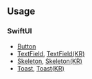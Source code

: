 ## Usage
### SwiftUI
- [Button](https://github.com/dodo849/DesignSystemBookApp/blob/main/DesignSystemBookApp/DesignSystem/SwiftUIComponent/Button/README_BUTTON.md)
- [TextField](https://github.com/dodo849/DesignSystemBookApp/blob/main/DesignSystemBookApp/DesignSystem/SwiftUIComponent/TextField/README_TEXTFIELD.md), [TextField(KR)](https://github.com/dodo849/DesignSystemBookApp/blob/main/DesignSystemBookApp/DesignSystem/SwiftUIComponent/TextField/README_TEXTFIELD_KR.md)
- [Skeleton](https://github.com/dodo849/DesignSystemBookApp/blob/main/DesignSystemBookApp/DesignSystem/SwiftUIComponent/Skeleton/README_SKELETON.md), [Skeleton(KR)](https://github.com/dodo849/DesignSystemBookApp/blob/main/DesignSystemBookApp/DesignSystem/SwiftUIComponent/Skeleton/README_SKELETON_KR.md)
- [Toast](https://github.com/dodo849/DesignSystemBookApp/blob/main/DesignSystemBookApp/DesignSystem/SwiftUIComponent/Toast/README_TOAST.md), [Toast(KR)](https://github.com/dodo849/DesignSystemBookApp/blob/main/DesignSystemBookApp/DesignSystem/SwiftUIComponent/Toast/README_TOAST_KR.md)
